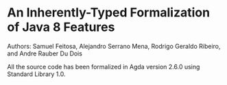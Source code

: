 # An Inherently-Typed Formalization of Java 8 Features
Authors: Samuel Feitosa, Alejandro Serrano Mena, Rodrigo Geraldo Ribeiro, and Andre Rauber Du Dois

All the source code has been formalized in Agda version 2.6.0 using Standard Library 1.0.
